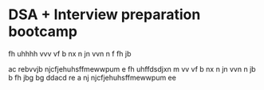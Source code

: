 # DSA + Interview preparation bootcamp
fh  uhhhh
vvv
vf
b nx
n  jn
vvn n 
f
fh
jb

ac
rebvvjb
njcfjehuhsffmewwpum e
fh  uhffdsdjxn m
vv
vf 
b nx
n  jn
vvn n jb
 b 
fh
jbg
bg
ddacd
re
a
nj
njcfjehuhsffmewwpum ee
